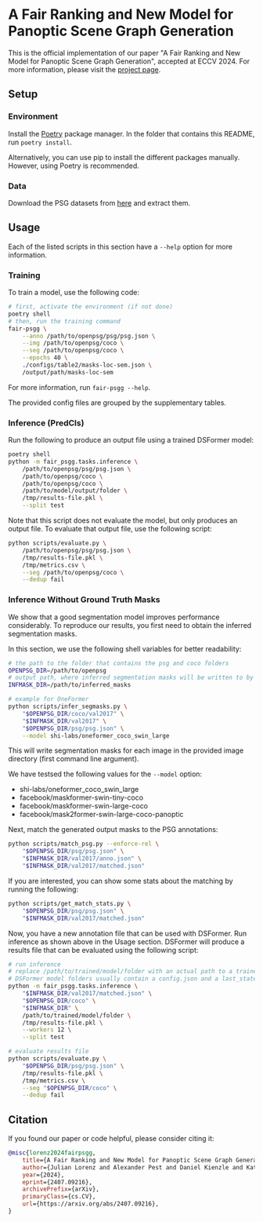 # A Fair Ranking and New Model for Panoptic Scene Graph Generation

This is the official implementation of our paper "A Fair Ranking and New Model for Panoptic Scene Graph Generation", accepted at ECCV 2024. For more information, please visit the [project page](https://lorjul.github.io/fair-psgg/).

## Setup

### Environment

Install the [Poetry](https://python-poetry.org/docs/#installing-with-the-official-installer) package manager. In the folder that contains this README, run `poetry install`.

Alternatively, you can use pip to install the different packages manually. However, using Poetry is recommended.

### Data

<!-- direct link: https://entuedu-my.sharepoint.com/:f:/g/personal/jingkang001_e_ntu_edu_sg/EgQzvsYo3t9BpxgMZ6VHaEMBDAb7v0UgI8iIAExQUJq62Q?e=fIY3zh -->

Download the PSG datasets from [here](https://github.com/Jingkang50/OpenPSG?tab=readme-ov-file#updates) and extract them.

## Usage

Each of the listed scripts in this section have a `--help` option for more information.

### Training

To train a model, use the following code:

``` sh
# first, activate the environment (if not done)
poetry shell
# then, run the training command
fair-psgg \
    --anno /path/to/openpsg/psg/psg.json \
    --img /path/to/openpsg/coco \
    --seg /path/to/openpsg/coco \
    --epochs 40 \
    ./configs/table2/masks-loc-sem.json \
    /output/path/masks-loc-sem
```

For more information, run `fair-psgg --help`.

The provided config files are grouped by the supplementary tables.

### Inference (PredCls)

Run the following to produce an output file using a trained DSFormer model:

``` sh
poetry shell
python -m fair_psgg.tasks.inference \
    /path/to/openpsg/psg/psg.json \
    /path/to/openpsg/coco \
    /path/to/openpsg/coco \
    /path/to/model/output/folder \
    /tmp/results-file.pkl \
    --split test
```

Note that this script does not evaluate the model, but only produces an output file. To evaluate that output file, use the following script:

``` sh
python scripts/evaluate.py \
    /path/to/openpsg/psg/psg.json \
    /tmp/results-file.pkl \
    /tmp/metrics.csv \
    --seg /path/to/openpsg/coco \
    --dedup fail
```

### Inference Without Ground Truth Masks

We show that a good segmentation model improves performance considerably. To reproduce our results, you first need to obtain the inferred segmentation masks.

In this section, we use the following shell variables for better readability:

``` sh
# the path to the folder that contains the psg and coco folders
OPENPSG_DIR=/path/to/openpsg
# output path, where inferred segmentation masks will be written to by a segmentation model
INFMASK_DIR=/path/to/inferred_masks
```

``` sh
# example for OneFormer
python scripts/infer_segmasks.py \
    "$OPENPSG_DIR/coco/val2017" \
    "$INFMASK_DIR/val2017" \
    "$OPENPSG_DIR/psg/psg.json" \
    --model shi-labs/oneformer_coco_swin_large
```

This will write segmentation masks for each image in the provided image directory (first command line argument).

We have testsed the following values for the `--model` option:

- shi-labs/oneformer_coco_swin_large
- facebook/maskformer-swin-tiny-coco
- facebook/maskformer-swin-large-coco
- facebook/mask2former-swin-large-coco-panoptic

Next, match the generated output masks to the PSG annotations:

``` sh
python scripts/match_psg.py --enforce-rel \
    "$OPENPSG_DIR/psg/psg.json" \
    "$INFMASK_DIR/val2017/anno.json" \
    "$INFMASK_DIR/val2017/matched.json"
```

If you are interested, you can show some stats about the matching by running the following:

``` sh
python scripts/get_match_stats.py \
    "$OPENPSG_DIR/psg/psg.json" \
    "$INFMASK_DIR/val2017/matched.json"
```

Now, you have a new annotation file that can be used with DSFormer. Run inference as shown above in the Usage section. DSFormer will produce a results file that can be evaluated using the following script:

``` sh
# run inference
# replace /path/to/trained/model/folder with an actual path to a trained DSFormer model folder
# DSFormer model folders usually contain a config.json and a last_state.pth
python -m fair_psgg.tasks.inference \
    "$INFMASK_DIR/val2017/matched.json" \
    "$OPENPSG_DIR/coco" \
    "$INFMASK_DIR" \
    /path/to/trained/model/folder \
    /tmp/results-file.pkl \
    --workers 12 \
    --split test

# evaluate results file
python scripts/evaluate.py \
    "$OPENPSG_DIR/psg/psg.json" \
    /tmp/results-file.pkl \
    /tmp/metrics.csv \
    --seg "$OPENPSG_DIR/coco" \
    --dedup fail
```

## Citation

If you found our paper or code helpful, please consider citing it:

``` bibtex
@misc{lorenz2024fairpsgg,
    title={A Fair Ranking and New Model for Panoptic Scene Graph Generation}, 
    author={Julian Lorenz and Alexander Pest and Daniel Kienzle and Katja Ludwig and Rainer Lienhart},
    year={2024},
    eprint={2407.09216},
    archivePrefix={arXiv},
    primaryClass={cs.CV},
    url={https://arxiv.org/abs/2407.09216}, 
}
```
